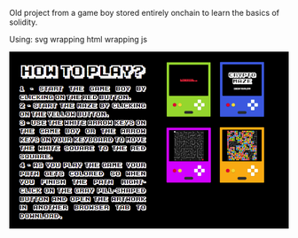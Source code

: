 Old project from a game boy stored entirely onchain to learn the basics of solidity. 

Using: svg wrapping html wrapping js

![how play](https://github.com/math77/onchain-gameboy/blob/main/gameboy.png?raw=true)
